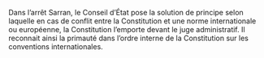 Dans l’arrêt Sarran, le Conseil d’État pose la solution de principe selon laquelle en cas de conflit entre la Constitution et une norme internationale ou européenne, la Constitution l’emporte devant le juge administratif. Il reconnait ainsi la primauté dans l’ordre interne de la Constitution sur les conventions internationales.